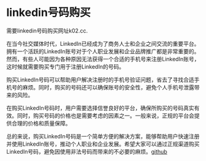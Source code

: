 # linkedin号码购买

需要linkedin号码购买网址k02.cc. 

在当今社交媒体时代，LinkedIn已经成为了商务人士和企业之间交流的重要平台。拥有一个活跃的LinkedIn账号对于个人职业发展和企业品牌推广都是非常重要的。然而，有些人可能因为各种原因无法获得一个合适的手机号来注册LinkedIn账号，这时候就需要购买专门用于注册LinkedIn的号码。

购买LinkedIn号码可以帮助用户解决注册时的手机号验证问题，省去了寻找合适手机号的麻烦。同时，购买的号码还可以确保账号的安全性，避免个人手机号泄露带来的风险。

在购买LinkedIn号码时，用户需要选择信誉良好的平台，确保所购买的号码真实有效。同时，购买号码的价格也是需要考虑的因素之一。一般来说，正规的平台会提供合理的价格和质量保障。

总的来说，购买LinkedIn号码是一个简单方便的解决方案，能够帮助用户快速注册并使用LinkedIn账号，推动个人职业和企业发展。希望大家可以通过正规渠道购买LinkedIn号码，避免因使用非法号码而带来的不必要的麻烦。[github](https://github.com)